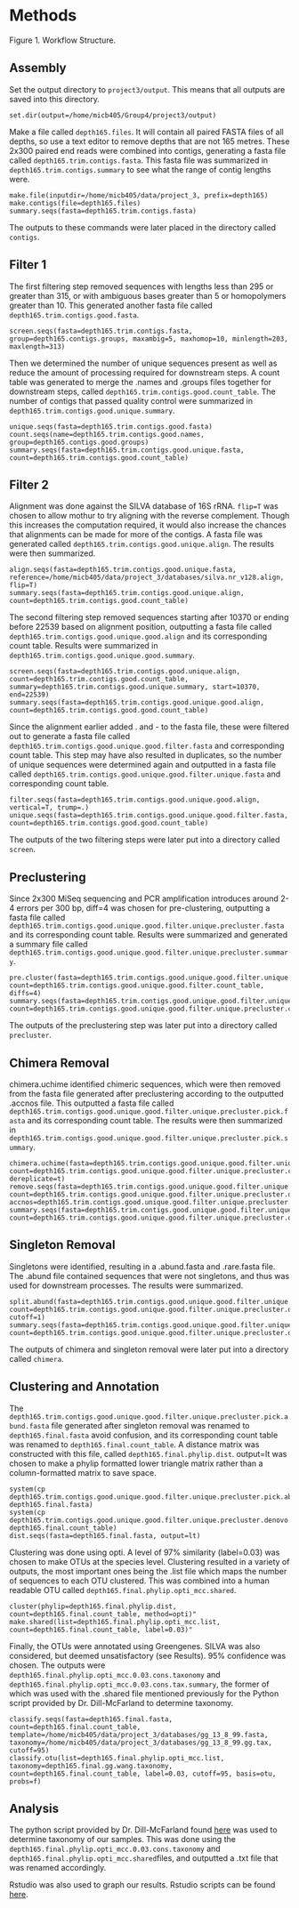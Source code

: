 # Methods

Figure 1. Workflow Structure.

## Assembly

Set the output directory to ```project3/output```. This means that all outputs are saved into this directory.
```
set.dir(output=/home/micb405/Group4/project3/output)
```
Make a file called ```depth165.files```. It will contain all paired FASTA files of all depths, so use a text editor to remove depths that are not 165 metres. These 2x300 paired end reads were combined into contigs, generating a fasta file called ```depth165.trim.contigs.fasta```. This fasta file was summarized in ```depth165.trim.contigs.summary``` to see what the range of contig lengths were.  
```
make.file(inputdir=/home/micb405/data/project_3, prefix=depth165)
make.contigs(file=depth165.files)
summary.seqs(fasta=depth165.trim.contigs.fasta)
```
The outputs to these commands were later placed in the directory called ```contigs```.

## Filter 1
The first filtering step removed sequences with lengths less than 295 or greater than 315, or with ambiguous bases greater than 5 or homopolymers greater than 10. This generated another fasta file called ```depth165.trim.contigs.good.fasta```.
```
screen.seqs(fasta=depth165.trim.contigs.fasta, group=depth165.contigs.groups, maxambig=5, maxhomop=10, minlength=203, maxlength=313)
```
Then we determined the number of unique sequences present as well as reduce the amount of processing required for downstream steps. A count table was generated to merge the .names and .groups files together for downstream steps, called ```depth165.trim.contigs.good.count_table```. The number of contigs that passed quality control were summarized in ```depth165.trim.contigs.good.unique.summary```.
```
unique.seqs(fasta=depth165.trim.contigs.good.fasta)
count.seqs(name=depth165.trim.contigs.good.names, group=depth165.contigs.good.groups)
summary.seqs(fasta=depth165.trim.contigs.good.unique.fasta, count=depth165.trim.contigs.good.count_table)
```

## Filter 2

Alignment was done against the SILVA database of 16S rRNA. ```flip=T``` was chosen to allow mothur to try aligning with the reverse complement. Though this increases the computation required, it would also increase the chances that alignments can be made for more of the contigs. A fasta file was generated called ```depth165.trim.contigs.good.unique.align```. The results were then summarized.
```
align.seqs(fasta=depth165.trim.contigs.good.unique.fasta, reference=/home/micb405/data/project_3/databases/silva.nr_v128.align, flip=T)
summary.seqs(fasta=depth165.trim.contigs.good.unique.align, count=depth165.trim.contigs.good.count_table)
```

The second filtering step removed sequences starting after 10370 or ending before 22539 based on alignment position, outputting a fasta file called ```depth165.trim.contigs.good.unique.good.align``` and its corresponding count table. Results were summarized in ```depth165.trim.contigs.good.unique.good.summary```.

```
screen.seqs(fasta=depth165.trim.contigs.good.unique.align, count=depth165.trim.contigs.good.count_table, summary=depth165.trim.contigs.good.unique.summary, start=10370, end=22539)
summary.seqs(fasta=depth165.trim.contigs.good.unique.good.align, count=depth165.trim.contigs.good.good.count_table)

```
Since the alignment earlier added . and - to the fasta file, these were filtered out to generate a fasta file called ```depth165.trim.contigs.good.unique.good.filter.fasta``` and corresponding count table. This step may have also resulted in duplicates, so the number of unique sequences were determined again and outputted in a fasta file called ```depth165.trim.contigs.good.unique.good.filter.unique.fasta``` and corresponding count table. 
```
filter.seqs(fasta=depth165.trim.contigs.good.unique.good.align, vertical=T, trump=.)
unique.seqs(fasta=depth165.trim.contigs.good.unique.good.filter.fasta, count=depth165.trim.contigs.good.good.count_table)
```
The outputs of the two filtering steps were later put into a directory called ```screen```.

## Preclustering
Since 2x300 MiSeq sequencing and PCR amplification introduces around 2-4 errors per 300 bp, diff=4 was chosen for pre-clustering, outputting a fasta file called ```depth165.trim.contigs.good.unique.good.filter.unique.precluster.fasta``` and its corresponding count table. Results were summarized and generated a summary file called ```depth165.trim.contigs.good.unique.good.filter.unique.precluster.summary```.
```
pre.cluster(fasta=depth165.trim.contigs.good.unique.good.filter.unique.fasta, count=depth165.trim.contigs.good.unique.good.filter.count_table, diffs=4)
summary.seqs(fasta=depth165.trim.contigs.good.unique.good.filter.unique.precluster.fasta, count=depth165.trim.contigs.good.unique.good.filter.unique.precluster.count_table)
```
The outputs of the preclustering step was later put into a directory called ```precluster```.

## Chimera Removal
chimera.uchime identified chimeric sequences, which were then removed from the fasta file generated after preclustering according to the outputted .accnos file. This outputted a fasta file called ```depth165.trim.contigs.good.unique.good.filter.unique.precluster.pick.fasta``` and its corresponding count table. The results were then summarized in ```depth165.trim.contigs.good.unique.good.filter.unique.precluster.pick.summary```.
```
chimera.uchime(fasta=depth165.trim.contigs.good.unique.good.filter.unique.precluster.fasta, count=depth165.trim.contigs.good.unique.good.filter.unique.precluster.count_table, dereplicate=t)
remove.seqs(fasta=depth165.trim.contigs.good.unique.good.filter.unique.precluster.fasta, count=depth165.trim.contigs.good.unique.good.filter.unique.precluster.denovo.uchime.pick.count_table, accnos=depth165.trim.contigs.good.unique.good.filter.unique.precluster.denovo.uchime.accnos)
summary.seqs(fasta=depth165.trim.contigs.good.unique.good.filter.unique.precluster.pick.fasta, count=depth165.trim.contigs.good.unique.good.filter.unique.precluster.denovo.uchime.pick.pick.count_table)
```
## Singleton Removal
Singletons were identified, resulting in a .abund.fasta and .rare.fasta file. The .abund file contained sequences that were not singletons, and thus was used for downstream processes. The results were summarized.
```
split.abund(fasta=depth165.trim.contigs.good.unique.good.filter.unique.precluster.pick.fasta, count=depth165.trim.contigs.good.unique.good.filter.unique.precluster.denovo.uchime.pick.pick.count_table, cutoff=1)
summary.seqs(fasta=depth165.trim.contigs.good.unique.good.filter.unique.precluster.pick.abund.fasta, count=depth165.trim.contigs.good.unique.good.filter.unique.precluster.denovo.uchime.pick.pick.abund.count_table)
```
The outputs of chimera and singleton removal were later put into a directory called ```chimera```.

## Clustering and Annotation
The ```depth165.trim.contigs.good.unique.good.filter.unique.precluster.pick.abund.fasta``` file generated after singleton removal was renamed to ```depth165.final.fasta``` avoid confusion, and its corresponding count table was renamed to ```depth165.final.count_table```. A distance matrix was constructed with this file, called ```depth165.final.phylip.dist```. output=lt was chosen to make a phylip formatted lower triangle matrix rather than a column-formatted matrix to save space.
```
system(cp depth165.trim.contigs.good.unique.good.filter.unique.precluster.pick.abund.fasta depth165.final.fasta)
system(cp depth165.trim.contigs.good.unique.good.filter.unique.precluster.denovo.uchime.pick.pick.abund.count_table depth165.final.count_table)
dist.seqs(fasta=depth165.final.fasta, output=lt)
```
Clustering was done using opti. A level of 97% similarity (label=0.03) was chosen to make OTUs at the species level. Clustering resulted in a variety of outputs, the most important ones being the .list file which maps the number of sequences to each OTU clustered. This was combined into a human readable OTU called ```depth165.final.phylip.opti_mcc.shared```.
```
cluster(phylip=depth165.final.phylip.dist, count=depth165.final.count_table, method=opti)"
make.shared(list=depth165.final.phylip.opti_mcc.list, count=depth165.final.count_table, label=0.03)"
```
Finally, the OTUs were annotated using Greengenes. SILVA was also considered, but deemed unsatisfactory (see Results). 95% confidence was chosen. The outputs were ```depth165.final.phylip.opti_mcc.0.03.cons.taxonomy``` and ```depth165.final.phylip.opti_mcc.0.03.cons.tax.summary```, the former of which was used with the .shared file mentioned previously for the Python script provided by Dr. Dill-McFarland to determine taxonomy.
```
classify.seqs(fasta=depth165.final.fasta, count=depth165.final.count_table, template=/home/micb405/data/project_3/databases/gg_13_8_99.fasta, taxonomy=/home/micb405/data/project_3/databases/gg_13_8_99.gg.tax, cutoff=95)
classify.otu(list=depth165.final.phylip.opti_mcc.list, taxonomy=depth165.final.gg.wang.taxonomy, count=depth165.final.count_table, label=0.03, cutoff=95, basis=otu, probs=f)
```

## Analysis

The python script provided by Dr. Dill-McFarland found [here](https://github.com/EDUCE-UBC/MICB405_project3/blob/master/taxonomy1b.py) was used to determine taxonomy of our samples. This was done using the ```depth165.final.phylip.opti_mcc.0.03.cons.taxonomy``` and ```depth165.final.phylip.opti_mcc.shared```files, and outputted a .txt file that was renamed accordingly. 

Rstudio was also used to graph our results. Rstudio scripts can be found [here](https://github.com/aan1228/Group4_Project3/blob/master/mothur_script.md).
